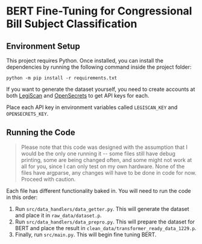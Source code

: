 # BERT Fine-Tuning for Congressional Bill Subject Classification

## Environment Setup

This project requires Python. Once installed, you can install the dependencies by running the following command inside the project folder:

```
python -m pip install -r requirements.txt
```

If you want to generate the dataset yourself, you need to create accounts at both [LegiScan](https://legiscan.com/legiscan) and [OpenSecrets](https://www.opensecrets.org/open-data/api) to get API keys for each.

Place each API key in environment variables called `LEGISCAN_KEY` and `OPENSECRETS_KEY`.

## Running the Code

> Please note that this code was designed with the assumption that I would be the only one running it -- some files still have debug printing, some are being changed often, and some might not work at all for you, since I can only test on my own hardware.
> None of the files have argparse, any changes will have to be done in code for now.
> Proceed with caution.

Each file has different functionality baked in. You will need to run the code in this order:

 1. Run `src/data_handlers/data_getter.py`. This will generate the dataset and place it in `raw_data/dataset.p`.
 2. Run `src/data_handlers/data_prepro.py`. This will prepare the dataset for BERT and place the result in `clean_data/transformer_ready_data_1229.p`.
 3. Finally, run `src/main.py`. This will begin fine tuning BERT.
 
